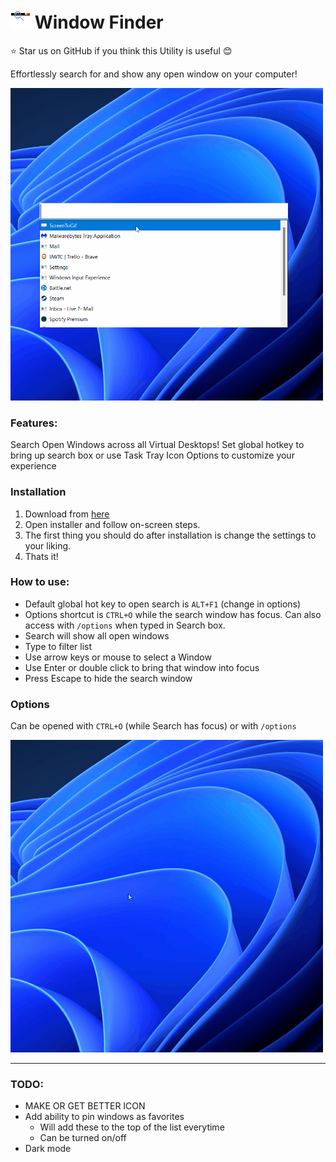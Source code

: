# ![](./WindowSearcher//WindowFinderIcon.png) Window Finder

⭐ Star us on GitHub if you think this Utility is useful 😊

Effortlessly search for and show any open window on your computer!

<img src="gifs/WindowFinderMainDemo.gif" data-canonical-src="gifs/WindowFinderMainDemo.gif.gif" width="500" height="500" />

### Features:
 Search Open Windows across all Virtual Desktops!
 Set global hotkey to bring up search box or use Task Tray Icon
 Options to customize your experience

### Installation
1. Download from [here]
1. Open installer and follow on-screen steps.
1. The first thing you should do after installation is change the settings to your liking.
1. Thats it!

### How to use:
- Default global hot key to open search is `ALT+F1` (change in options)
- Options shortcut is `CTRL+O` while the search window has focus. Can also access with `/options` when typed in Search box.
- Search will show all open windows 
- Type to filter list
- Use arrow keys or mouse to select a Window
- Use Enter or double click to bring that window into focus
- Press Escape to hide the search window

### Options
Can be opened with `CTRL+O` (while Search has focus) or with `/options`

<img src="gifs/Options.gif" data-canonical-src="gifs/Options.gif" width="500" height="500" />

---
### TODO:
- MAKE OR GET BETTER ICON
- Add ability to pin windows as favorites
    - Will add these to the top of the list everytime
    - Can be turned on/off
- Dark mode

[here]: https://github.com/keagster1/WindowFinder/releases/tag/v1.0.1-beta
